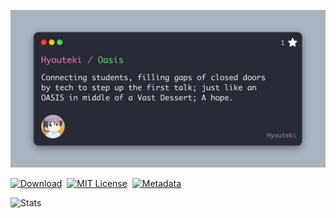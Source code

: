 ![OASIS banner image](https://github.com/Hyouteki/Oasis/blob/main/oasis_banner_image.jpg)

[![Download][download-shield]][download-url]&nbsp;
[![MIT License][license-shield]][license-url]&nbsp;
[![Metadata][metadata-shield]][metadata-url]

[license-shield]: https://img.shields.io/github/license/hyouteki/Oasis.svg?style=for-the-badge
[license-url]: https://github.com/hyouteki/Oasis/blob/master/LICENSE.md
[download-shield]: https://img.shields.io/badge/Click%20to%20download%20the-Oasis-purple?style=for-the-badge
[download-url]: https://github.com/Hyouteki/Oasis/raw/main/Oasis.apk
[metadata-shield]: https://img.shields.io/badge/Metadata-red?style=for-the-badge
[metadata-url]: https://github.com/Hyouteki/Oasis/raw/main/output-metadata.json

![Stats](https://repobeats.axiom.co/api/embed/14831a4f43ed2ae8dad648836f1fee779189978c.svg "Oasis stats")
